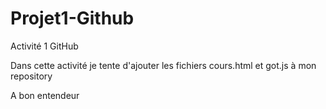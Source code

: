 # Projet1-Github
Activité 1 GitHub

Dans cette activité je tente d'ajouter les fichiers cours.html et got.js à mon repository

A bon entendeur
